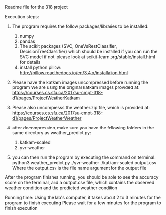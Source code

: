 Readme file for the 318 project

Execution steps:

1. The program requires the follow packages/libraries to be installed:
	1. numpy
	2. pandas
	3. The scikit packages (SVC, OneVsRestClassifier, DecisionTreeClassifier)
	which should be installed if you can run the SVC model
	if not, please look at scikit-learn.org/stable/install.html for details
	4. install python pillow:
	http://pillow.readthedocs.io/en/3.4.x/installation.html


2. Please have the katkam images uncompressed before running the program
We are using the original katkam images provided at:
https://courses.cs.sfu.ca/2017su-cmpt-318-d1/pages/ProjectWeatherKatkam

3. Please also uncompresss the weather.zip file, which is provided at:
https://courses.cs.sfu.ca/2017su-cmpt-318-d1/pages/ProjectWeatherWeather

4. after decompression, make sure you have the following folders in the same
directory as weather_predict.py:
	1. katkam-scaled
	2. yvr-weather

5. you can then run the program by executing the command on terminal:
python3 weather_predict.py ./yvr-weather ./katkam-scaled output.csv
Where the output.csv is the file name argument for the output file

After the program finishes running, you should be able to see the accuracy score
on the terminal, and a output.csv file, which contains the observed weather condition
and the predicted weather condition

Running time:
Using the lab's computer, it takes about 2 to 3 minutes for the program to finish executing
Please wait for a few minutes for the program to finish execution

